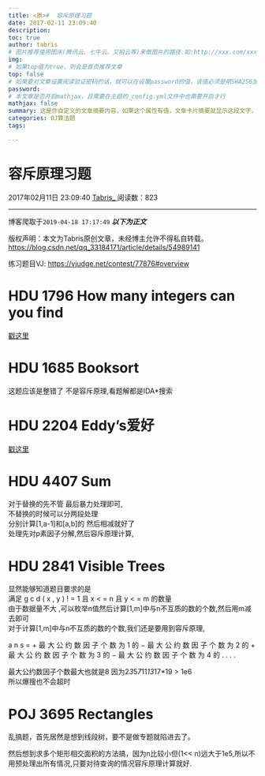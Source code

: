 ```yaml
---
title: <原>#  容斥原理习题
date: 2017-02-11 23:09:40
description:
toc: true
author: tabris
# 图片推荐使用图床(腾讯云、七牛云、又拍云等)来做图片的路径.如:http://xxx.com/xxx.jpg
img: 
# 如果top值为true，则会是首页推荐文章
top: false
# 如果要对文章设置阅读验证密码的话，就可以在设置password的值，该值必须是用SHA256加密后的密码，防止被他人识破
password: 
# 本文章是否开启mathjax，且需要在主题的_config.yml文件中也需要开启才行
mathjax: false
summary: 这是你自定义的文章摘要内容，如果这个属性有值，文章卡片摘要就显示这段文字，否则程序会自动截取文章的部分内容作为摘要
categories: OJ算法题
tags:

---
```





#  容斥原理习题

2017年02月11日 23:09:40  [ Tabris_ ](https://me.csdn.net/qq_33184171) 阅读数：823


--- 
 博客爬取于`2019-04-18 17:17:49`
***以下为正文***

版权声明：本文为Tabris原创文章，未经博主允许不得私自转载。
https://blog.csdn.net/qq_33184171/article/details/54989141

练习题目VJ: [ https://vjudge.net/contest/77876#overview
](https://vjudge.net/contest/77876#overview)

#  HDU 1796 How many integers can you find

[ 戳这里 ](http://blog.csdn.net/qq_33184171/article/details/54982226)

#  HDU 1685 Booksort

这题应该是整错了 不是容斥原理,看题解都是IDA*搜索

#  HDU 2204 Eddy’s爱好

[ 戳这里 ](http://blog.csdn.net/qq_33184171/article/details/54982748)

#  HDU 4407 Sum

对于替换的先不管 最后暴力处理即可,  
不替换的时候可以分两段处理  
分别计算[1,a-1]和[a,b]的 然后相减就好了  
处理先对p素因子分解,然后容斥原理计算,

#  HDU 2841 Visible Trees

显然能够知道题目要求的是  
满足  g  c  d  (  x  ,  y  )  !  =  1  且  x  < =  n  且  y  < =  m  的数量  
由于数据量不大 ,可以枚举n值然后计算[1,m]中与n不互质的数的个数,然后用m减去即可  
对于计算[1,m]中与n不互质的数的个数,我们还是要用到容斥原理,

a  n  s  =  \+  最  大  公  约  数  因  子  个  数  为  1  的  −  最  大  公  约  数  因  子  个
数  为  2  的  \+  最  大  公  约  数  因  子  个  数  为  3  的  −  最  大  公  约  数  因  子  个
数  为  4  的  .  .  .  .

最大公约数因子个数最大也就是8 因为2*3*5*7*11*13*17*19 > 1e6  
所以爆搜也不会超时

#  POJ 3695 Rectangles

乱搞题，首先居然是想到线段树，要不是做专题就陷进去了。

然后想到求多个矩形相交面积的方法搞，因为n比较小但(1<< n)远大于1e5,所以不用预处理出所有情况,只要对待查询的情况容斥原理计算就好.

